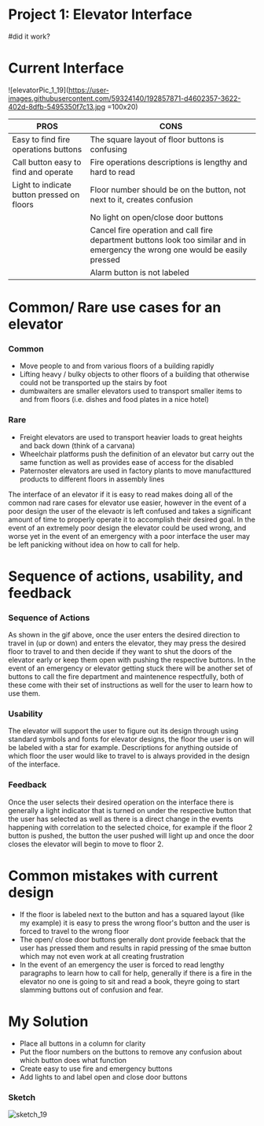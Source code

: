# Project 1: Elevator Interface
#did it work?
# Current Interface
![elevatorPic_1_19](https://user-images.githubusercontent.com/59324140/192857871-d4602357-3622-402d-8dfb-5495350f7c13.jpg =100x20)

| PROS | CONS |
| --- | --- |
| Easy to find fire operations buttons | The square layout of floor buttons is confusing |
| Call button easy to find and operate | Fire operations descriptions is lengthy and hard to read |
| Light to indicate button pressed on floors | Floor number should be on the button, not next to it, creates confusion |
|   | No light on open/close door buttons |
|   | Cancel fire operation and call fire department buttons look too similar and in emergency the wrong one would be easily pressed |
|   | Alarm button is not labeled | 

# Common/ Rare use cases for an elevator
### Common
- Move people to and from various floors of a building rapidly
- Lifting heavy / bulky objects to other floors of a building that otherwise could not be transported up the stairs by foot
- dumbwaiters are smaller elevators used to transport smaller items to and from floors (i.e. dishes and food plates in a nice hotel)

### Rare
- Freight elevators are used to transport heavier loads to great heights and back down (think of a carvana) 
- Wheelchair platforms push the definition of an elevator but carry out the same function as well as provides ease of access for the disabled
- Paternoster elevators are used in factory plants to move manufacttured products to different floors in assembly lines

The interface of an elevator if it is easy to read makes doing all of the common nad rare cases for elevator use easier, however in the event of a poor design the user of the elevaotr is left confused and takes a significant amount of time to properly operate it to accomplish their desired goal. In the event of an extremely poor design the elevator could be used wrong, and worse yet in the event of an emergency with a poor interface the user may be left panicking without idea on how to call for help.

# Sequence of actions, usability, and feedback
### Sequence of Actions
As shown in the gif above, once the user enters the desired direction to travel in (up or down) and enters the elevator, they may press the desired floor to travel to and then decide if they want to shut the doors of the elevator early or keep them open with pushing the respective buttons.
In the event of an emergency or elevator getting stuck there will be another set of buttons to call the fire department and maintenence respectfully, both of these come with their set of instructions as well for the user to learn how to use them.

### Usability
The elevator will support the user to figure out its design through using standard symbols and fonts for elevator designs, the floor the user is on will be labeled with a star for example. Descriptions for anything outside of which floor the user would like to travel to is always provided in the design of the interface.

### Feedback
Once the user selects their desired operation on the interface there is generally a light indicator that is turned on under the respective button that the user has selected as well as there is a direct change in the events happening with correlation to the selected choice, for example if the floor 2 button is pushed, the button the user pushed will light up and once the door closes the elevator will begin to move to floor 2.

# Common mistakes with current design
- If the floor is labeled next to the button and has a squared layout (like my example) it is easy to press the wrong floor's button and the user is forced to travel to the wrong floor
- The open/ close door buttons generally dont provide feeback that the user has pressed them and results in rapid pressing of the smae button which may not even work at all creating frustration
- In the event of an emergency the user is forced to read lengthy paragraphs to learn how to call for help, generally if there is a fire in the elevator no one is going to sit and read a book, theyre going to start slamming buttons out of confusion and fear.

#  My Solution
- Place all buttons in a column for clarity 
- Put the floor numbers on the buttons to remove any confusion about which button does what function
- Create easy to use fire and emergency buttons
- Add lights to and label open and close door buttons
### Sketch
![sketch_19](https://user-images.githubusercontent.com/59324140/192856450-78adf056-7726-445e-bc45-f3dc9b433d4b.jpg)

